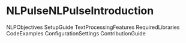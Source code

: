 # NLPulseNLPulseIntroduction
NLPObjectives
SetupGuide
TextProcessingFeatures
RequiredLibraries
CodeExamples
ConfigurationSettings
ContributionGuide
